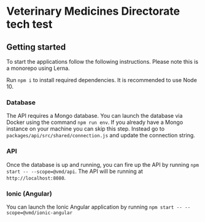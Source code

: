 # Veterinary Medicines Directorate tech test

## Getting started

To start the applications follow the following instructions. Please note this is a monorepo using Lerna.

Run `npm i` to install required dependencies. It is recommended to use Node 10.

### Database

The API requires a Mongo database. You can launch the database via Docker using the command `npm run env`. If you already have a Mongo instance on your machine you can skip this step. Instead go to `packages/api/src/shared/connection.js` and update the connection string.

### API

Once the database is up and running, you can fire up the API by running `npm start -- --scope=@vmd/api`. The API will be running at `http://localhost:8080`.

### Ionic (Angular)

You can launch the Ionic Angular application by running `npm start -- --scope=@vmd/ionic-angular`
